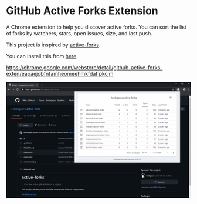 # GitHub Active Forks Extension


A Chrome extension to help you discover active forks.
You can sort the list of forks by watchers, stars, open issues, size, and last push.

This project is inspired by [active-forks](https://github.com/techgaun/active-forks).

You can install this from [here](https://chrome.google.com/webstore/detail/github-active-forks-exten/eapaejobfnfamheomeehmkfdaflpkcjm).

https://chrome.google.com/webstore/detail/github-active-forks-exten/eapaejobfnfamheomeehmkfdaflpkcjm

<a href="https://chrome.google.com/webstore/detail/github-active-forks-exten/eapaejobfnfamheomeehmkfdaflpkcjm">
  <img src="https://raw.githubusercontent.com/fuyutarow/github-active-forks-extension/alpha/images/screenshot.png"></img>
</a>

